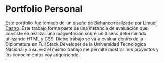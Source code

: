 # Portfolio Personal
Este portfolio fue tomado de un [diseño](https://www.behance.net/gallery/135419709/Personal-Portfolio-Website?tracking_source=for_you_logged_in_feed_recommended "diseño") de Behance realizado por [Limuel Castro](https://www.behance.net/limuelcastro "Limuel Castro"). Este trabajo forma parte de una instancia de evaluación que consiste en realizar una maquetación sobre un diseño determinado utilizando HTML y CSS.  Dicho trabajo se va a evaluar dentro de la Diplomatura en Full Stack Developer de la Universidad Tecnológica Nacional y a su vez el mismo trabajo me permite mostrar mis proyectos y los conocimientos voy adquiriendo.